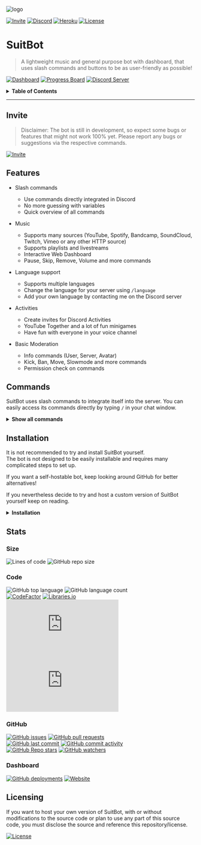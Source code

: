 ![logo](https://repository-images.githubusercontent.com/406747355/0c0fcbbd-8dab-4259-a5d6-d8cc5069ef37)

[![Invite](https://img.shields.io/static/v1?style=for-the-badge&logo=discord&label=Invite&message=SuitBot&color=000000)](https://discord.com/oauth2/authorize?client_id=887122733010411611&scope=bot%20applications.commands&permissions=2167425024)
[![Discord](https://shields.io/discord/610498937874546699?style=for-the-badge&logo=discord&label=discord)](https://discord.gg/qX2CBrrUpf)
[![Heroku](https://img.shields.io/static/v1?label=Hosted%20with&message=Heroku&color=7056bf&style=for-the-badge&logo=heroku)](https://www.heroku.com)
[![License](https://img.shields.io/github/license/MeridianGH/suitbot?logo=gnu&style=for-the-badge)](https://github.com/MeridianGH/suitbot/blob/main/LICENSE.md)

# SuitBot

> A lightweight music and general purpose bot with dashboard, that uses slash commands and buttons to be as user-friendly as possible!



[![Dashboard](https://img.shields.io/static/v1?style=for-the-badge&logo=google%20chrome&label=&message=Dashboard&color=212121)](https://suitbot.xyz)
[![Progress Board](https://img.shields.io/static/v1?style=for-the-badge&logo=trello&label=&message=Progress%20Board&color=212121)](https://github.com/MeridianGH/suitbot/projects/1)
[![Discord Server](https://img.shields.io/static/v1?style=for-the-badge&logo=discord&label=&message=Discord%20Server&color=212121)](https://discord.gg/qX2CBrrUpf)

<details>
<summary style="cursor: pointer"><b>Table of Contents</b></summary>

- [Invite](#invite)
- [Features](#features)
- [Commands](#commands)
- [Installation](#installation)
- [Stats](#stats)
- [Licensing](#licensing)
</details>

---

## Invite
> Disclaimer: The bot is still in development, so expect some bugs or features that might not work 100% yet. Please report any bugs or suggestions via the respective commands.

[![Invite](https://img.shields.io/static/v1?style=for-the-badge&logo=discord&label=&message=Invite&color=212121)](https://discord.com/oauth2/authorize?client_id=887122733010411611&scope=bot%20applications.commands&permissions=2167425024)

## Features
- Slash commands
  - Use commands directly integrated in Discord
  - No more guessing with variables
  - Quick overview of all commands


- Music
  - Supports many sources (YouTube, Spotify, Bandcamp, SoundCloud, Twitch, Vimeo or any other HTTP source)
  - Supports playlists and livestreams
  - Interactive Web Dashboard
  - Pause, Skip, Remove, Volume and more commands


- Language support
  - Supports multiple languages
  - Change the language for your server using `/language`
  - Add your own language by contacting me on the Discord server


- Activities
  - Create invites for Discord Activities
  - YouTube Together and a lot of fun minigames
  - Have fun with everyone in your voice channel


- Basic Moderation
  - Info commands (User, Server, Avatar)
  - Kick, Ban, Move, Slowmode and more commands
  - Permission check on commands

## Commands
SuitBot uses slash commands to integrate itself into the server. You can easily access its commands directly by typing `/` in your chat window.

<details>
<summary style="cursor: pointer"><b>Show all commands</b></summary>

### General
| Command     | Description                               |
|-------------|-------------------------------------------|
| /activity   | Creates a Discord activity.               |
| /dashboard  | Sends a link to the dashboard.            |
| /help       | Replies with help on how to use this bot. |
| /info       | Shows info about the bot.                 |
| /invite     | Sends an invite link for the bot.         |
| /language   | Changes the bots language.                |
| /ping       | Replies with the current latency.         |
| /serverinfo | Shows info about the server.              |
| /userinfo   | Shows info about a user.                  |

### Music
| Command     | Description                                                       |
|-------------|-------------------------------------------------------------------|
| /clear      | Clears the queue.                                                 |
| /filter     | Sets filter modes for the player.                                 |
| /lyrics     | Shows the lyrics of the currently playing song.                   |
| /nowplaying | Shows the currently playing song.                                 |
| /pause      | Pauses playback.                                                  |
| /play       | Searches and plays a song or playlist from YouTube or Spotify.    |
| /previous   | Plays the previous track.                                         |
| /queue      | Displays the queue.                                               |
| /remove     | Removes the specified track from the queue.                       |
| /repeat     | Sets the current repeat mode.                                     |
| /resume     | Resumes playback.                                                 |
| /search     | Searches five songs from YouTube and lets you select one to play. |
| /seek       | Skips to the specified point in the current track.                |
| /shuffle    | Shuffles the queue.                                               |
| /skip       | Skips the current track or to a specified point in the queue.     |
| /stop       | Stops playback.                                                   |
| /volume     | Sets the volume of the music player.                              |

### Moderation
| Command   | Description                                                   |
|-----------|---------------------------------------------------------------|
| /ban      | Bans a user.                                                  |
| /kick     | Kicks a user.                                                 |
| /move     | Moves the mentioned user to the specified channel.            |
| /moveall  | Moves all users from the first channel to the second channel. |
| /purge    | Clears a specified amount of messages.                        |
| /slowmode | Sets the rate limit of the current channel.                   |

### Feedback
| Command     | Description                           |
|-------------|---------------------------------------|
| /bugreport  | Reports a bug to the developer.       |
| /github     | Sends a link to the repo of this bot. |
| /suggestion | Sends a suggestion to the developer.  |
</details>

## Installation
It is not recommended to try and install SuitBot yourself. \
The bot is not designed to be easily installable and requires many complicated steps to set up.

If you want a self-hostable bot, keep looking around GitHub for better alternatives!

If you nevertheless decide to try and host a custom version of SuitBot yourself keep on reading.

<details>
<summary style="cursor: pointer"><b>Installation</b></summary>

## Local Installation

### Prerequisites
- Node.js v16.x
- FFmpeg v4.4
- Java v13.x

### Installing
```shell
git clone https://github.com/MeridianGH/suitbot.git
cd suitbot
npm install
```

### Configuration
Rename `config_example.json` to `config.json` and replace the placeholders inside with your info:
- A Discord Bot Token (**[Guide](https://discordjs.guide/preparations/setting-up-a-bot-application.html#creating-your-bot)**)
- Your Application ID which you can find the the `General Information` tab in your Discord application.
- Your Client Secret which is under `OAuth2` in your Discord application.
- The Guild ID of the server in which you want to test the bot. To get this ID, activate `Developer Mode` in Discord's options and right-click your server.
- Your User ID of your Discord account which will be your Admin-Account for the bot. Right-click yourself with `Developer Mode` activated.
- Get your YouTube keys like described in this **[Guide](https://github.com/Walkyst/lavaplayer-fork/issues/18)**. Once you have `PAPISID` and `PSID` set them in the config.
- Create a Genius API application **[here](https://docs.genius.com/)**, generate an access token and paste it here. Can be an empty string.
  
### Setting up
#### Discord
Go to your Discord Application and do the following:
- Go to `OAuth2` and add `http://localhost/callback` to `Redirects`.
- Go to `Bot` and enable the `Presence Intent`
  
#### Domain
Replace the domain in `dashboard.js` with your domain. \
If you want to redirect from HTTP to HTTPS, make sure to replace the domains in the function `forceDomain()` as well.

#### Database
Install PostgreSQL and set the database URL in `database.js`.

Create a table using the following command:
```
CREATE TABLE servers (
  id varchar(30) UNIQUE NOT NULL,
  locale varchar(5) NOT NULL
);
```

### Deploying
Use `node deploy-commands.js` to update and add commands in the guild you specified and `node deploy-commands.js global` to update the commands globally.\
Guild commands are refreshed instantly while global commands can take up to an hour.

Start the bot with
```shell
node main.js
```

---

## Heroku
### Prerequisites
- A Heroku account

### Installing
[![Deploy](https://www.herokucdn.com/deploy/button.svg)](https://heroku.com/deploy)

### Configuration
Refer to the configuration guide above on how to get the config variables. \
Set the variables in config vars under `Settings`.

### Setting up
#### Discord
Go to your Discord Application and do the following:
- Go to `OAuth2` and add `http://yourHerokuDomain/callback` to `Redirects`.
- Go to `Bot` and enable the `Presence Intent`

#### Domain
Replace the domain in `dashboard.js` with the domain of you Heroku app. \
If you're using a custom domain, make sure to replace the domains in the function `forceDomain()` as well.

#### Database
In your Heroku app, go to `Resources` and click on `Heroku Postgres`. \
Select `Dataclips`, create a Dataclip and give it a title. \
Paste the following command and hit `Save & Run`:
```
BEGIN;
set transaction read write;
CREATE TABLE servers (
  id varchar(30) UNIQUE NOT NULL,
  locale varchar(5) NOT NULL
);
commit;
```
Delete the Dataclip when it's done. (Click the two-arrow-symbol next to `Save & Run`)

### Deploying
Deploying on Heroku automatically deploys all commands globally. Make sure to test new commands locally before you deploy.

---
</details>

## Stats

### Size
![Lines of code](https://img.shields.io/tokei/lines/github/MeridianGH/suitbot?style=for-the-badge)
![GitHub repo size](https://img.shields.io/github/repo-size/MeridianGH/suitbot?style=for-the-badge)

### Code
![GitHub top language](https://img.shields.io/github/languages/top/MeridianGH/suitbot?style=for-the-badge)
![GitHub language count](https://img.shields.io/github/languages/count/MeridianGH/suitbot?style=for-the-badge)
\
[![CodeFactor](https://img.shields.io/codefactor/grade/github/MeridianGH/suitbot?style=for-the-badge)](https://www.codefactor.io/repository/github/meridiangh/suitbot)
[![Libraries.io](https://img.shields.io/librariesio/github/MeridianGH/suitbot?style=for-the-badge)](https://libraries.io/github/MeridianGH/suitbot)
\
[![discord.js](https://img.shields.io/github/package-json/dependency-version/MeridianGH/suitbot/discord.js?color=44b868&logo=npm&style=for-the-badge)](https://www.npmjs.com/package/discord.js)
[![erelajs](https://img.shields.io/github/package-json/dependency-version/MeridianGH/suitbot/erela.js?color=44b868&logo=npm&style=for-the-badge)](https://www.npmjs.com/package/play-dl)

### GitHub
[![GitHub issues](https://img.shields.io/github/issues/MeridianGH/suitbot?style=for-the-badge)](https://github.com/MeridianGH/suitbot/issues)
[![GitHub pull requests](https://img.shields.io/github/issues-pr/MeridianGH/suitbot?style=for-the-badge)](https://github.com/MeridianGH/suitbot/pulls)
\
[![GitHub last commit](https://img.shields.io/github/last-commit/MeridianGH/suitbot?style=for-the-badge)](https://github.com/MeridianGH/suitbot/commits)
[![GitHub commit activity](https://img.shields.io/github/commit-activity/m/MeridianGH/suitbot?style=for-the-badge)](https://github.com/MeridianGH/suitbot/graphs/commit-activity)
\
[![GitHub Repo stars](https://img.shields.io/github/stars/MeridianGH/suitbot?style=for-the-badge)](https://github.com/MeridianGH/suitbot/stargazers)
[![GitHub watchers](https://img.shields.io/github/watchers/MeridianGH/suitbot?style=for-the-badge)](https://github.com/MeridianGH/suitbot/watchers)

### Dashboard
[![GitHub deployments](https://img.shields.io/github/deployments/MeridianGH/suitbot/suitbotxyz?label=Deployment&style=for-the-badge)](https://github.com/MeridianGH/suitbot/deployments)
[![Website](https://img.shields.io/website?down_message=offline&label=dashboard&style=for-the-badge&up_message=online&url=https%3A%2F%2Fsuitbot.xyz)](https://suitbot.xyz)

## Licensing
If you want to host your own version of SuitBot, with or without modifications to the source code or plan to use any part of this source code, you must disclose the source and reference this repository/license.

[![License](https://img.shields.io/github/license/MeridianGH/suitbot?logo=gnu&style=for-the-badge)](https://github.com/MeridianGH/suitbot/blob/main/LICENSE.md)
